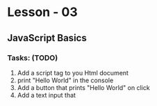 # Lesson - 03
## JavaScript Basics

### Tasks: (TODO)

1) Add a script tag to you Html document
2) print "Hello World" in the console
3) Add a button that prints "Hello World" on click
4) Add a text input that
